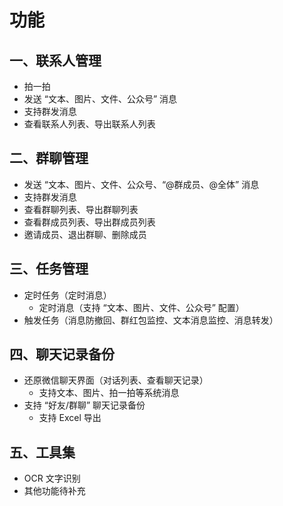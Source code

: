 # 功能

## 一、联系人管理

* 拍一拍
*	发送 “文本、图片、文件、公众号” 消息
* 支持群发消息
*	查看联系人列表、导出联系人列表

## 二、群聊管理

* 发送 “文本、图片、文件、公众号、“@群成员、@全体” 消息
* 支持群发消息
* 查看群聊列表、导出群聊列表
* 查看群成员列表、导出群成员列表
* 邀请成员、退出群聊、删除成员

## 三、任务管理

* 定时任务（定时消息）
  * 定时消息（支持 “文本、图片、文件、公众号” 配置）
* 触发任务（消息防撤回、群红包监控、文本消息监控、消息转发）

## 四、聊天记录备份

* 还原微信聊天界面（对话列表、查看聊天记录）
  * 支持文本、图片、拍一拍等系统消息
* 支持 “好友/群聊” 聊天记录备份
  * 支持 Excel 导出

## 五、工具集

* OCR 文字识别
* 其他功能待补充
